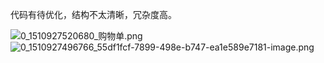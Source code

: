  代码有待优化，结构不太清晰，冗杂度高。
 
 ![0_1510927520680_购物单.png](/bbs/assets/uploads/files/1510927566968-购物单.png) 
![0_1510927496766_55df1fcf-7899-498e-b747-ea1e589e7181-image.png](/bbs/assets/uploads/files/1510927543364-55df1fcf-7899-498e-b747-ea1e589e7181-image.png)